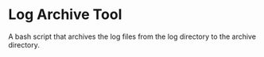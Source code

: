 # Log Archive Tool

A bash script that archives the log files from the log directory to the archive directory.
